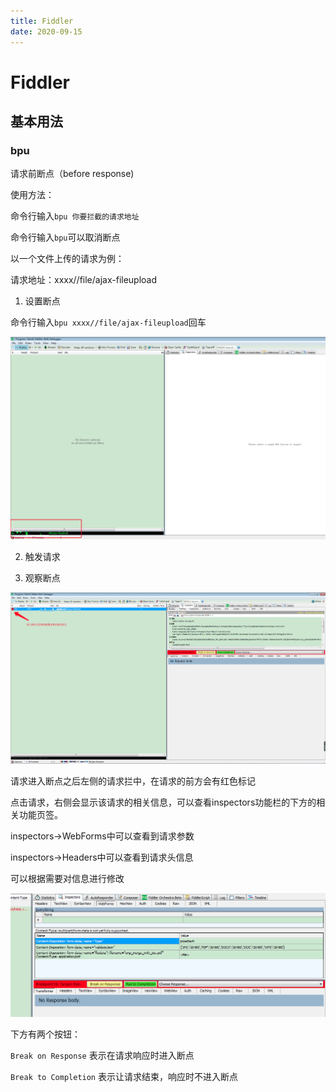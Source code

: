 ```yaml
---
title: Fiddler
date: 2020-09-15
---
```

# Fiddler

## 基本用法

### bpu

请求前断点（before response)

使用方法：

命令行输入`bpu 你要拦截的请求地址`
 
命令行输入`bpu`可以取消断点

以一个文件上传的请求为例：

请求地址：xxxx//file/ajax-fileupload

1. 设置断点

命令行输入`bpu xxxx//file/ajax-fileupload`回车

![bpu断点](images/img.png)

2. 触发请求

3. 观察断点

![断点请求](images/img_1.png)

请求进入断点之后左侧的请求拦中，在请求的前方会有红色标记

点击请求，右侧会显示该请求的相关信息，可以查看inspectors功能栏的下方的相关功能页签。

inspectors->WebForms中可以查看到请求参数

inspectors->Headers中可以查看到请求头信息

可以根据需要对信息进行修改

![请求参数](images/img_2.png)

下方有两个按钮：

`Break on Response` 表示在请求响应时进入断点

`Break to Completion` 表示让请求结束，响应时不进入断点